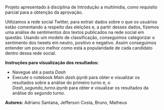 Projeto apresentado à disciplina de Introdução a multimidia, como requisito parcial para a obtenção da aprovação.

Utilizamos a rede social Twitter, para extrair dados sobre o que os usuários estão comentando a respeito das eleições e, a partir desses dados, fizemos uma análise de sentimentos dos textos publicados na rede social em questão.
Usando um modelo de classificação, conseguimos categorizar o sentimento dos tweets em neutro, positivo e negativo. Assim conseguimos entender um pouco melhor como está a popularidade de cada candidato dentro dessa rede social.

<b>Instruções para visualização dos resultados:</b>
  - Navegue até a pasta <i>Dash</i>
  - Execute o notebook <i>Main dash.ipynb</i> para obter e visualizar os resultados sobre a análise do primeiro turno e, o <i>Dash_segundo_turno.ipynb</i> para obter e visualizar os resultados da análise do segundo turno.  

<b>Autores:</b> Adriano Santana, Jefferson Costa, Bruno, Matheus
